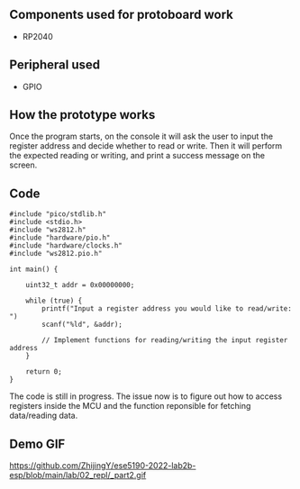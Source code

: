 ## Components used for protoboard work

- RP2040

## Peripheral used

- GPIO

## How the prototype works

Once the program starts, on the console it will ask the user to input the register address and decide whether to read or write. Then it will perform the expected reading or writing, and print a success message on the screen.

## Code

    #include "pico/stdlib.h"
    #include <stdio.h>
    #include "ws2812.h"
    #include "hardware/pio.h"
    #include "hardware/clocks.h"
    #include "ws2812.pio.h"

    int main() {

        uint32_t addr = 0x00000000;

        while (true) {
            printf("Input a register address you would like to read/write: ")
            scanf("%ld", &addr);

            // Implement functions for reading/writing the input register address
        }

        return 0;
    }
    
The code is still in progress. The issue now is to figure out how to access registers inside the MCU and the function reponsible for fetching data/reading data.


## Demo GIF

https://github.com/ZhijingY/ese5190-2022-lab2b-esp/blob/main/lab/02_repl/_part2.gif
